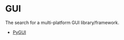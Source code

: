 # GUI

The search for a multi-platform GUI library/framework.

- [PyGUI](http://www.cosc.canterbury.ac.nz/greg.ewing/python_gui/)